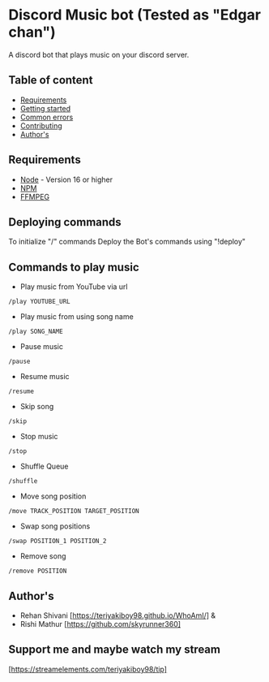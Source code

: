 # Discord Music bot (Tested as "Edgar chan")

A discord bot that plays music on your discord server.

## Table of content

* [Requirements](#requirements)
* [Getting started](#getting-started)
* [Common errors](#common-errors)
* [Contributing](#contributing)
* [Author's](#author)

## Requirements

- [Node](https://nodejs.org/en/) - Version 16 or higher
- [NPM](https://www.npmjs.com/)
- [FFMPEG](https://www.ffmpeg.org/)

## Deploying commands

To initialize "/" commands Deploy the Bot's commands using "!deploy"

## Commands to play music

* Play music from YouTube via url

`/play YOUTUBE_URL`

* Play music from using song name

`/play SONG_NAME`

* Pause music

`/pause`

* Resume music

`/resume`

* Skip song

`/skip`

* Stop music

`/stop`

* Shuffle Queue

`/shuffle`

* Move song position

`/move TRACK_POSITION TARGET_POSITION`

* Swap song positions

`/swap POSITION_1 POSITION_2`

* Remove song

`/remove POSITION`

## Author's

* Rehan Shivani [https://teriyakiboy98.github.io/WhoAmI/] &
* Rishi Mathur [https://github.com/skyrunner360]

## Support me and maybe watch my stream

[https://streamelements.com/teriyakiboy98/tip]

